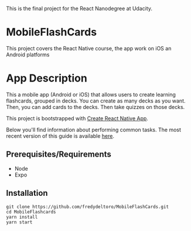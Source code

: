 This is the final project for the React Nanodegree at Udacity.

# MobileFlashCards
This project covers the React Native course, the app work on iOS an Android platforms

# App Description
This a mobile app (Android or iOS) that allows users to  create learning flashcards, grouped in decks. You can create as many decks as you want. Then, you can add cards to the decks. Then take quizzes on those decks.

This project is bootstrapped with [Create React Native App](https://github.com/react-community/create-react-native-app).

Below you'll find information about performing common tasks. The most recent version of this guide is available [here](https://github.com/react-community/create-react-native-app/blob/master/react-native-scripts/template/README.md).

## Prerequisites/Requirements
   - Node
   - Expo

## Installation
```
git clone https://github.com/fredydeltoro/MobileFlashCards.git
cd MobileFlashcards
yarn install
yarn start
```

